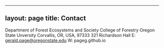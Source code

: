 --- 
layout: page
title: Contact
--

Department of Forest Ecosystems and Society
College of Forestry
Oregon State Unversity
Corvallis, OR, USA, 97333
321 Richardson Hall
E: gerald.page@oregonstate.edu
W: pageg.github.io
